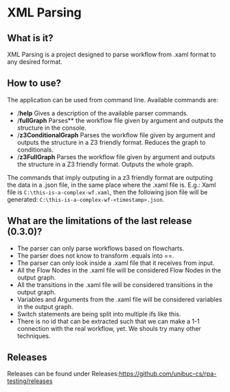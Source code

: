# XML Parsing

## What is it?
XML Parsing is a project designed to parse workflow from .xaml format to any desired format.

## How to use?
The application can be used from command line.
Available commands are:
- \/**help**
        Gives a description of the available parser commands.
- \/**fullGraph** <worflow-file-path>
        Parses** the workflow file given by argument and outputs the structure in the console.
- \/**z3ConditionalGraph** <workflow-file-path>
        Parses the workflow file given by argument and outputs the structure in a Z3 friendly format. Reduces the graph to conditionals.
- \/**z3FullGraph** <workflow-file-path>
        Parses the workflow file given by argument and outputs the structure in a Z3 friendly format. Outputs the whole graph.
        
The commands that imply outputing in a z3 friendly format are outputing the data in a .json file, in the same place where the .xaml file is.
E.g.: Xaml file is `C:\this-is-a-complex-wf.xaml`, then the following json file will be generated: `C:\this-is-a-complex-wf-<timestamp>.json`.

## What are the limitations of the last release (0.3.0)?

- The parser can only parse workflows based on flowcharts.
- The parser does not know to transform .equals into ==.
- The parser can only look inside a .xaml file that it receives from input.
- All the Flow Nodes in the .xaml file will be considered Flow Nodes in the output graph.
- All the transitions in the .xaml file will be considered transitions in the output graph.
- Variables and Arguments from the .xaml file will be considered variables in the output graph.
- Switch statements are being split into multiple ifs like this.
- There is no id that can be extracted such that we can make a 1-1 connection with the real workflow, yet. We shouls try many other techniques.

## Releases
Releases can be found under Releases:https://github.com/unibuc-cs/rpa-testing/releases